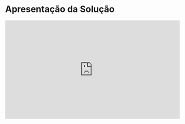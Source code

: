 # Apresentação da Solução

<iframe width="560" height="315" src="https://www.youtube.com/embed/vVQC1_6N7h0" title="YouTube video player" frameborder="0" allow="accelerometer; autoplay; clipboard-write; encrypted-media; gyroscope; picture-in-picture" allowfullscreen></iframe>
